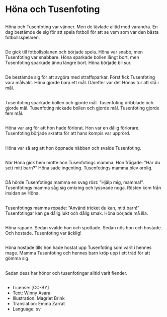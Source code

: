 # Höna och Tusenfoting

##
Höna och Tusenfoting var vänner. Men de tävlade alltid med varandra. En dag bestämde de sig för att spela fotboll för att se vem som var den bästa fotbollsspelaren.

##
De gick till fotbollsplanen och började spela. Höna var snabb, men Tusenfoting var snabbare. Höna sparkade bollen långt bort, men Tusenfoting sparkade ännu längre bort. Höna började bli sur.

##
De bestämde sig för att avgöra med straffsparkar. Först fick Tusenfoting vara målvakt. Höna gjorde bara ett mål. Därefter var det Hönas tur att stå i mål.

##
Tusenfoting sparkade bollen och gjorde mål. Tusenfoting dribblade och gjorde mål. Tusenfoting nickade bollen och gjorde mål. Tusenfoting gjorde fem mål.

##
Höna var arg för att hon hade förlorat. Hon var en dålig förlorare. Tusenfoting började skratta för att hans kompis var upprörd.

##
Höna var så arg att hon öppnade näbben och svalde Tusenfoting.

##
När Höna gick hem mötte hon Tusenfotings mamma. Hon frågade: ”Har du sett mitt barn?” Höna sade ingenting. Tusenfotings mamma blev orolig.

##
Då hörde Tusenfotings mamma en svag röst: ”Hjälp mig, mamma!”. Tusenfotings mamma såg sig omkring och lyssnade noga. Rösten kom från insidan av Höna.

##
Tusenfotings mamma ropade: ”Använd tricket du kan, mitt barn!” Tusenfotingar kan ge dålig lukt och dålig smak. Höna började må illa.

##
Höna rapade. Sedan svalde hon och spottade. Sedan nös hon och hostade. Och hostade. Tusenfoting var äcklig!

##
Höna hostade tills hon hade hostat upp Tusenfoting som varit i hennes mage. Mamma Tusenfoting och hennes barn kröp upp i ett träd för att gömma sig.

##
Sedan dess har hönor och tusenfotingar alltid varit fiender.

##
* License: [CC-BY]
* Text: Winny Asara
* Illustration: Magriet Brink
* Translation: Emma Zarrat
* Language: sv
